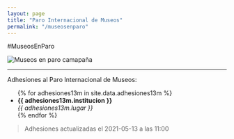 ```yaml
---
layout: page
title: "Paro Internacional de Museos"
permalink: "/museosenparo"
---
```


#MuseosEnParo

![Museos en paro camapaña](https://pbs.twimg.com/media/E1H5vfTXIAQ6pZG?format=jpg&name=small)

***

Adhesiones al Paro Internacional de Museos:

<ul>
{% for adhesiones13m in site.data.adhesiones13m %}
    <li>
        <b>{{ adhesiones13m.institucion }}</b> <br>
        <i>{{ adhesiones13m.lugar }}</i>
    </li>
{% endfor %}
</ul>

>Adhesiones actualizadas el 2021-05-13 a las 11:00

